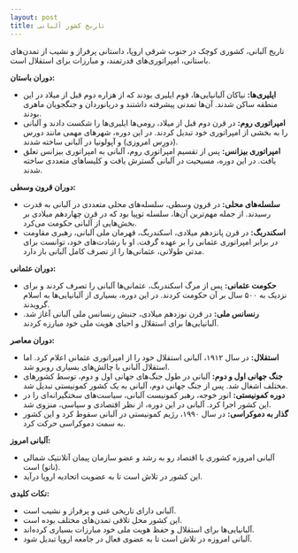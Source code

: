 ```yaml
---
layout: post
title: تاریخ کشور آلبانی
---
```


تاریخ آلبانی، کشوری کوچک در جنوب شرقی اروپا، داستانی پرفراز و نشیب از تمدن‌های باستانی، امپراتوری‌های قدرتمند، و مبارزات برای استقلال است.

**دوران باستان:**

* **ایلیری‌ها:** نیاکان آلبانیایی‌ها، قوم ایلیری بودند که از هزاره دوم قبل از میلاد در این منطقه ساکن شدند. آن‌ها تمدنی پیشرفته داشتند و دریانوردان و جنگجویان ماهری بودند.
* **امپراتوری روم:** در قرن دوم قبل از میلاد، رومی‌ها ایلیری‌ها را شکست دادند و آلبانی را به بخشی از امپراتوری خود تبدیل کردند. در این دوره، شهرهای مهمی مانند دورس (دورِس امروزی) و آپولونیا در آلبانی ساخته شدند.
* **امپراتوری بیزانس:** پس از تقسیم امپراتوری روم، آلبانی به امپراتوری بیزانس تعلق یافت. در این دوره، مسیحیت در آلبانی گسترش یافت و کلیساهای متعددی ساخته شدند.

**دوران قرون وسطی:**

* **سلسله‌های محلی:** در قرون وسطی، سلسله‌های محلی متعددی در آلبانی به قدرت رسیدند. از جمله مهم‌ترین آن‌ها، سلسله توپیا بود که در قرن چهاردهم میلادی بر بخش‌هایی از آلبانی حکومت می‌کرد.
* **اسکندربگ:** در قرن پانزدهم میلادی، اسکندربگ، قهرمان ملی آلبانی، رهبری مقاومت در برابر امپراتوری عثمانی را بر عهده گرفت. او با رشادت‌های خود، توانست برای مدتی طولانی، عثمانی‌ها را از تصرف کامل آلبانی باز دارد.

**دوران عثمانی:**

* **حکومت عثمانی:** پس از مرگ اسکندربگ، عثمانی‌ها آلبانی را تصرف کردند و برای نزدیک به ۵۰۰ سال بر آن حکومت کردند. در این دوره، بسیاری از آلبانیایی‌ها به اسلام گرویدند.
* **رنسانس ملی:** در قرن نوزدهم میلادی، جنبش رنسانس ملی آلبانی آغاز شد. آلبانیایی‌ها برای استقلال و احیای هویت ملی خود مبارزه کردند.

**دوران معاصر:**

* **استقلال:** در سال ۱۹۱۲، آلبانی استقلال خود را از امپراتوری عثمانی اعلام کرد. اما استقلال آلبانی با چالش‌های بسیاری روبرو شد.
* **جنگ جهانی اول و دوم:** آلبانی در طول جنگ‌های جهانی اول و دوم، توسط کشورهای مختلف اشغال شد. پس از جنگ جهانی دوم، آلبانی به یک کشور کمونیستی تبدیل شد.
* **دوره کمونیستی:** انور خوجه، رهبر کمونیست آلبانی، سیاست‌های سختگیرانه‌ای را در این کشور اجرا کرد. آلبانی در این دوره، از نظر اقتصادی و سیاسی، منزوی شد.
* **گذار به دموکراسی:** در سال ۱۹۹۰، رژیم کمونیستی در آلبانی سقوط کرد و این کشور به سمت دموکراسی حرکت کرد.

**آلبانی امروز:**

* آلبانی امروزه کشوری با اقتصاد رو به رشد و عضو سازمان پیمان آتلانتیک شمالی (ناتو) است.
* این کشور در تلاش است تا به عضویت اتحادیه اروپا درآید.

**نکات کلیدی:**

* آلبانی دارای تاریخی غنی و پرفراز و نشیب است.
* این کشور محل تلاقی تمدن‌های مختلف بوده است.
* آلبانیایی‌ها برای استقلال و حفظ هویت ملی خود مبارزات بسیاری کرده‌اند.
* آلبانی امروزه در تلاش است تا به عضوی فعال در جامعه اروپا تبدیل شود.

